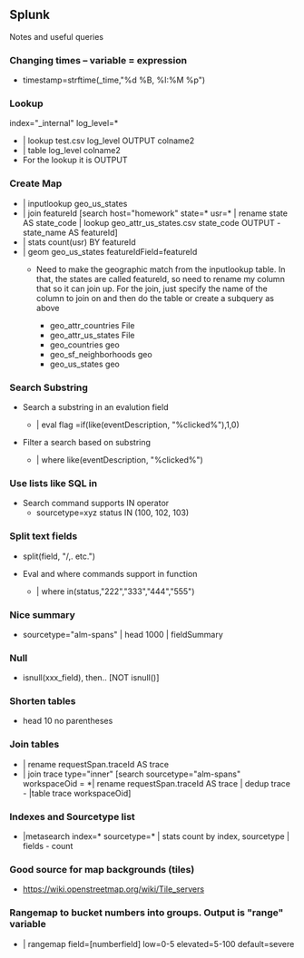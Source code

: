 ## Splunk
Notes and useful queries

### Changing times – variable = expression
- timestamp=strftime(_time,"%d %B, %I:%M %p")

### Lookup
index="_internal"  log_level=* 
- | lookup test.csv log_level OUTPUT colname2
- | table log_level colname2
- For the lookup it is <lookup table> <field to match can be renamed to match> OUTPUT <what you want to take from the lookup table>

### Create Map
- | inputlookup geo_us_states
- | join featureId [search host="homework" state=* usr=* | rename state AS state_code | lookup geo_attr_us_states.csv state_code OUTPUT   -state_name AS featureId]
- | stats count(usr) BY featureId
- | geom geo_us_states featureIdField=featureId
  - Need to make the geographic match from the inputlookup table. In that, the states are called featureId, so need to rename my column that so it can join up. For the join, just specify the name of the column to join on and then do the table or create a subquery as above

    - geo_attr_countries File 
    - geo_attr_us_states File 
    - geo_countries geo
    - geo_sf_neighborhoods geo
    - geo_us_states geo 

### Search Substring
- Search a substring in an evalution field
  - | eval flag =if(like(eventDescription, "%clicked%"),1,0)
  
- Filter a search based on substring  
  - | where like(eventDescription, "%clicked%")

### Use lists like SQL in
- Search command supports IN operator
  - sourcetype=xyz status IN (100, 102, 103)
  
### Split text fields
- split(field, "/,. etc.")
  
  

- Eval and where commands support in function
  - | where in(status,"222","333","444","555")

### Nice summary
- sourcetype="alm-spans" | head 1000 | fieldSummary


### Null
- isnull(xxx_field), then.. [NOT isnull()]


### Shorten tables
- head 10  no parentheses

### Join tables
- | rename requestSpan.traceId AS trace 
- | join trace type="inner" [search sourcetype="alm-spans" workspaceOid = *| rename requestSpan.traceId AS trace | dedup trace - |table trace workspaceOid]

### Indexes and Sourcetype list
- |metasearch index=* sourcetype=* | stats count by index, sourcetype | fields - count


### Good source for map backgrounds (tiles)
- https://wiki.openstreetmap.org/wiki/Tile_servers

### Rangemap to bucket numbers into groups. Output is "range" variable
- | rangemap field=[numberfield] low=0-5 elevated=5-100 default=severe

